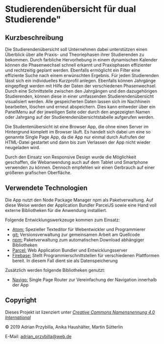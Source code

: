 ﻿Studierendenübersicht für dual Studierende"
===============================

Kurzbeschreibung
----------------

Die Studierendenübersicht soll Unternehmen dabei unterstützen einen Überblick über alle Praxis- und Theoriephasen 
ihrer Studierenden zu bekommen. Durch farbliche Hervorhebung in einem dynamischen Kalender können die Phasenwechsel 
schnell erkannt und Praxisphasen effizienter und rechtzeitig geplant werden. Ebenfalls ermöglicht ein Filter eine effiziente Suche
nach einem erwünschten Ergebnis. 
Für jeden Studierenden lässt sich ein individuelles Kurzprofil anlegen. Ebenfalls können Jahrgänge eingepflegt werden
mit Hilfe der Daten der verschiedenen Phasenwechsel. Durch eine Schnittstelle zwischen den Jahrgängen und den dazugehörigen
Studierenden, können diese in einer umfassenden Studierendenübersicht visualisiert werden. Alle gespeicherten Daten lassen sich 
im Nachhinein bearbeiten, löschen und erneut abspeichern. Dies kann entweder über ein PanelMenu auf der jeweiligen Seite oder durch 
den angezeigten Namen oder Jahrgang auf der Studierendenübersichtstabelle aufgerufen werden. 

Die Studentenübersicht ist eine Browser App, die ohne einen Server im Hintergrund komplett im Browser läuft. Es handelt sich dabei um 
eine so genannte Single Page App, da die App nur einmal durch Aufrufen der HTML-Datei gestartet und dann bis zum Verlassen der App nicht 
wieder neugeladen wird.

Durch den Einsatz von Responsive Design wurde die Möglichkeit geschaffen, die Webanwendung auch auf dem Tablet und Smartphone verwenden 
zu können. Dennoch empfehlen wir einen Gerbrauch auf einer größeren grafischen Oberfläche.


Verwendete Technologien
-----------------------

Die App nutzt den Node Package Manager npm als Paketverwaltung. Auf diese Weise werden der Application Bundler ParcelJS sowie eine Hand 
voll externe Bibliotheken für die Anwendung installiert. 

Folgende Entwicklungswerkzeuge kommen zum Einsatz:

 * [Atom:](https://atom.io/) Spezieller Texteditor für Webentwickler und Programmierer
 * [git:](https://git-scm.com/") Versionsverwaltung zur gemeinsamen Arbeit am Quellcode
 * [npm:](https://nodejs.org/") Paketverwaltung zum automatischen Download abhängiger Bibliotheken
 * [Parcel:](https://parceljs.org/") Web Application Bundler und Entwicklungsserver
 * [Firebase:](https://firebase.google.com/) Stellt Programmierschnittstellen für verschiedenen Plattformen bereit. In diesem Fall dient 
 sie als Datenspeicherung

Zusätzlich werden folgende Bibliotheken genutzt:

 * [Navigo:](https://github.com/krasimir/navigo) Single Page Router zur Vereinfachung der Navigation innerhalb der App


Copyright
---------

Dieses Projekt ist lizenziert unter
[_Creative Commons Namensnennung 4.0 International_](http://creativecommons.org/licenses/by/4.0/)

© 2019 Adrian Przybilla, Anika Haushälter, Martin Sütterlin <br/>

E-Mail: [adrian_przybilla@web.de](mailto:adrian_przybilla@web.de) <br/>
